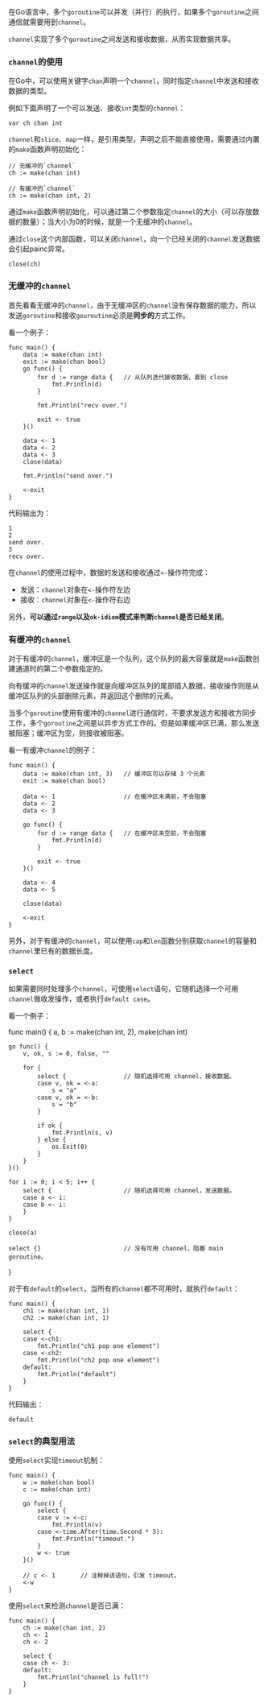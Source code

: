 在Go语言中，多个`goroutine`可以并发（并行）的执行，如果多个`goroutine`之间通信就需要用到`channel`。

`channel`实现了多个`goroutine`之间发送和接收数据，从而实现数据共享。




### `channel`的使用

在Go中，可以使用关键字`chan`声明一个`channel`，同时指定`channel`中发送和接收数据的类型。

例如下面声明了一个可以发送、接收`int`类型的`channel`：

	var ch chan int


`channel`和`slice`、`map`一样，是引用类型，声明之后不能直接使用，需要通过内置的`make`函数声明初始化：

	// 无缓冲的`channel`
	ch := make(chan int)

	// 有缓冲的`channel`
	ch := make(chan int, 2)

通过`make`函数声明初始化，可以通过第二个参数指定`channel`的大小（可以存放数据的数量）；当大小为0的时候，就是一个无缓冲的`channel`。

通过`close`这个内部函数，可以关闭`channel`，向一个已经关闭的`channel`发送数据会引起painc异常。

	close(ch)




### 无缓冲的`channel`

首先看看无缓冲的`channel`，由于无缓冲区的`channel`没有保存数据的能力，所以发送`goroutine`和接收`gouroutine`必须是**同步的**方式工作。

看一个例子：

	func main() {
		data := make(chan int)  
		exit := make(chan bool) 
		go func() {
			for d := range data { 	// 从队列迭代接收数据，直到 close 
				fmt.Println(d)
			}

			fmt.Println("recv over.")
			
			exit <- true 
		}()

		data <- 1 
		data <- 2
		data <- 3
		close(data) 
		
		fmt.Println("send over.")
		
		<-exit 
	}

代码输出为：

	1
	2
	send over.
	3
	recv over.

在`channel`的使用过程中，数据的发送和接收通过`<-`操作符完成：

- 发送：`channel`对象在`<-`操作符左边
- 接收：`channel`对象在`<-`操作符右边

另外，**可以通过`range`以及`ok-idiom`模式来判断`channel`是否已经关闭**。




### 有缓冲的`channel`

对于有缓冲的`channel`，缓冲区是一个队列，这个队列的最大容量就是`make`函数创建通道时的第二个参数指定的。

向有缓冲的`channel`发送操作就是向缓冲区队列的尾部插入数据，接收操作则是从缓冲区队列的头部删除元素，并返回这个删除的元素。

当多个`goroutine`使用有缓冲的`channel`进行通信时，不要求发送方和接收方同步工作，多个`goroutine`之间是以异步⽅式工作的。但是如果缓冲区已满，那么发送被阻塞；缓冲区为空，则接收被阻塞。

看一有缓冲`channel`的例子：

	func main() {
		data := make(chan int, 3) 	// 缓冲区可以存储 3 个元素
		exit := make(chan bool)

		data <- 1 					// 在缓冲区未满前，不会阻塞
		data <- 2
		data <- 3

		go func() {
			for d := range data { 	// 在缓冲区未空前，不会阻塞
				fmt.Println(d)
			}

			exit <- true
		}()

		data <- 4 
		data <- 5

		close(data)

		<-exit
	}

另外，对于有缓冲的`channel`，可以使用`cap`和`len`函数分别获取`channel`的容量和`channel`里已有的数据长度。



### `select`

如果需要同时处理多个`channel`，可使⽤`select`语句，它随机选择⼀个可⽤`channel`做收发操作，或者执⾏`default case`。

看一个例子：

func main() {
	a, b := make(chan int, 2), make(chan int)

	go func() {
		v, ok, s := 0, false, ""

		for {
			select { 				// 随机选择可⽤ channel，接收数据。
			case v, ok = <-a:
				s = "a"
			case v, ok = <-b:
				s = "b"
			}

			if ok {
				fmt.Println(s, v)
			} else {
				os.Exit(0)
			}
		}
	}()

	for i := 0; i < 5; i++ {
		select { 					// 随机选择可⽤ channel，发送数据。
		case a <- i:
		case b <- i:
		}
	}

	close(a)

	select {} 						// 没有可⽤ channel，阻塞 main goroutine。
}


对于有`default`的`select`，当所有的`channel`都不可用时，就执行`default`：

	func main() {
		ch1 := make(chan int, 1)
		ch2 := make(chan int, 1)

		select {
		case <-ch1:
			fmt.Println("ch1 pop one element")
		case <-ch2:
			fmt.Println("ch2 pop one element")
		default:
			fmt.Println("default")
		}
	}

代码输出：

	default

### `select`的典型用法

使用`select`实现`timeout`机制：

	func main() {
		w := make(chan bool)
		c := make(chan int)

		go func() {
			select {
			case v := <-c:
				fmt.Println(v)
			case <-time.After(time.Second * 3):
				fmt.Println("timeout.")
			}
			w <- true
		}()

		// c <- 1 		// 注释掉该语句，引发 timeout。
		<-w
	}

使用`select`来检测`channel`是否已满：

	func main() {
		ch := make(chan int, 2)
		ch <- 1
		ch <- 2

		select {
		case ch <- 3:
		default:
			fmt.Println("channel is full!")
		}
	}


